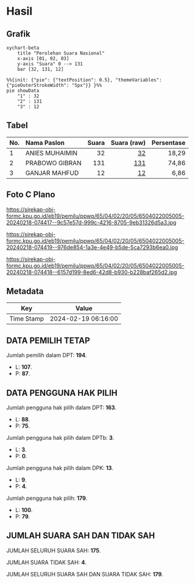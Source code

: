 # Hasil

## Grafik

```mermaid
xychart-beta
    title "Perolehan Suara Nasional"
    x-axis [01, 02, 03]
    y-axis "Suara" 0 --> 131
    bar [32, 131, 12]
```

```mermaid
%%{init: {"pie": {"textPosition": 0.5}, "themeVariables": {"pieOuterStrokeWidth": "5px"}} }%%
pie showData
    "1" : 32
    "2" : 131
    "3" : 12
```

## Tabel

| No. | Nama Paslon    | Suara | Suara (raw) | Persentase |
|:--- |:-------------- | -----:| -----------:| ----------:|
| 1   | ANIES MUHAIMIN | 32    | [32][p-1]   | 18,29      |
| 2   | PRABOWO GIBRAN | 131   | [131][p-2]  | 74,86      |
| 3   | GANJAR MAHFUD  | 12    | [12][p-3]   | 6,86       |


[p-1]: https://github.com/gigit-pemilu/pemilu-2024/blob/main/pilpres/hitung-suara/sub/65-kalimantan-utara/sub/04-tana-tidung/sub/02-sesayap-hilir/sub/2005-sepala-dalung/sub/005-tps/sub/paslon-1.txt
[p-2]: https://github.com/gigit-pemilu/pemilu-2024/blob/main/pilpres/hitung-suara/sub/65-kalimantan-utara/sub/04-tana-tidung/sub/02-sesayap-hilir/sub/2005-sepala-dalung/sub/005-tps/sub/paslon-2.txt
[p-3]: https://github.com/gigit-pemilu/pemilu-2024/blob/main/pilpres/hitung-suara/sub/65-kalimantan-utara/sub/04-tana-tidung/sub/02-sesayap-hilir/sub/2005-sepala-dalung/sub/005-tps/sub/paslon-3.txt

## Foto C Plano

https://sirekap-obj-formc.kpu.go.id/eb19/pemilu/ppwp/65/04/02/20/05/6504022005005-20240218-074417--9c57e57d-999c-4216-8705-9eb31326d5a3.jpg

https://sirekap-obj-formc.kpu.go.id/eb19/pemilu/ppwp/65/04/02/20/05/6504022005005-20240218-074419--976de854-1a3e-4e49-b5de-5ca7293b6ea0.jpg

https://sirekap-obj-formc.kpu.go.id/eb19/pemilu/ppwp/65/04/02/20/05/6504022005005-20240218-074418--6157d199-8ed6-42d8-b930-b228baf265d2.jpg


## Metadata

| Key        | Value               |
| ---------- | ------------------- |
| Time Stamp | 2024-02-19 06:16:00 |


## DATA PEMILIH TETAP

Jumlah pemilih dalam DPT: **194**.
 * L: **107**.
 * P: **87**.

## DATA PENGGUNA HAK PILIH

Jumlah pengguna hak pilih dalam DPT: **163**.
 * L: **88**.
 * P: **75**.

Jumlah pengguna hak pilih dalam DPTb: **3**.
 * L: **3**.
 * P: **0**.

Jumlah pengguna hak pilih dalam DPK: **13**.
 * L: **9**.
 * P: **4**.

Jumlah pengguna hak pilih: **179**.
 * L: **100**.
 * P: **79**.

## JUMLAH SUARA SAH DAN TIDAK SAH

JUMLAH SELURUH SUARA SAH: **175**.

JUMLAH SUARA TIDAK SAH: **4**.

JUMLAH SELURUH SUARA SAH DAN SUARA TIDAK SAH: **179**.


